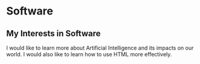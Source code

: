 # **Software** 

## **My Interests in Software**
I would like to learn more about Artificial Intelligence and its impacts on our world. I would also like to learn how to 
use HTML more effectively.
